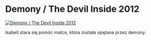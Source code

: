 Demony / The Devil Inside 2012 
=============
[![Demony / The Devil Inside 2012 ](http://vidos.pl/images/player.gif)](http://vidos.pl/demony-the-devil-inside-2012)

 Isabell stara się pomóc matce, która została opętana przez demony. 
